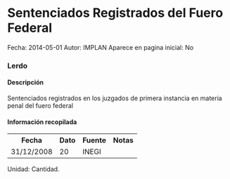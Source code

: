 Sentenciados Registrados del Fuero Federal
=====

Fecha: 2014-05-01
Autor: IMPLAN
Aparece en pagina inicial: No

### Lerdo

#### Descripción

Sentenciados registrados en los juzgados de primera instancia en materia penal del fuero federal

#### Información recopilada

<table class="table table-hover table-bordered matriz">
  <tr><th>Fecha</th><th>Dato</th><th>Fuente</th><th>Notas</th></tr>
  <tr><td class="centrado">31/12/2008</td><td class="derecha">20</td><td>INEGI</td><td></td></tr>
</table>

Unidad: Cantidad.
